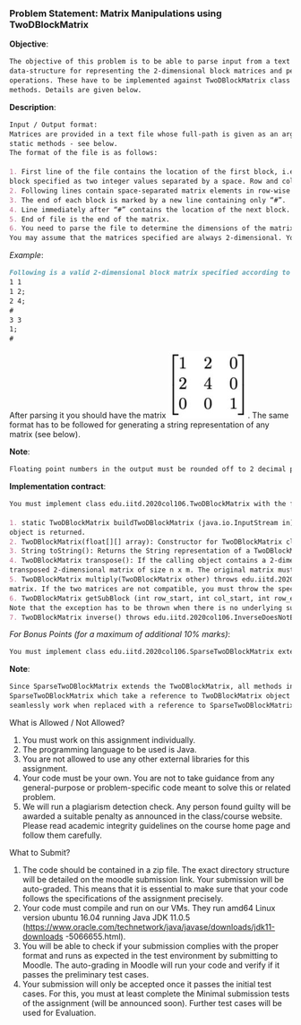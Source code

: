 ### Problem Statement: Matrix Manipulations using TwoDBlockMatrix



**Objective**:
```markdown
The objective of this problem is to be able to parse input from a text file, develop a
data-structure for representing the 2-dimensional block matrices and perform basic matrix
operations. These have to be implemented against TwoDBlockMatrix class with specified public
methods. Details are given below.
```
**Description**:
```markdown
Input / Output format:
Matrices are provided in a text file whose full-path is given as an argument to one of the
static methods - see below.
The format of the file is as follows:

1. First line of the file contains the location of the first block, i.e., the (row, col) of the
block specified as two integer values separated by a space. Row and column indexes start at 1.
2. Following lines contain space-separated matrix elements in row-wise order that are all floats. The line ends at the first occurrence of a semicolon.
3. The end of each block is marked by a new line containing only “#”.
4. Line immediately after “#” contains the location of the next block.
5. End of file is the end of the matrix.
6. You need to parse the file to determine the dimensions of the matrix.
You may assume that the matrices specified are always 2-dimensional. You must construct the smallest block matrix (in terms of the number of rows and columns) possible with the given input.
```

_Example_:
```markdown
Following is a valid 2-dimensional block matrix specified according to the above-specified format:
1 1
1 2;
2 4;
#
3 3
1;
#
```
After parsing it you should have the matrix ![matrix](https://github.com/Aman-Godara/Projects/blob/temp/2D_Block_Matrix/Matrix.JPG). The same format has to be followed for generating a string representation of any matrix
(see below).

**Note**: 
```markdown 
Floating point numbers in the output must be rounded off to 2 decimal places. If the output is an integer, you should not add decimal point and zeros. (Remember that 0.075 is rounded off to 0.08, while 0.085 is also rounded off to 0.08). However, the input matrix in the files can be of arbitrary precision.
```

**Implementation contract**:
```markdown
You must implement class edu.iitd.2020col106.TwoDBlockMatrix with the following public methods:

1. static TwoDBlockMatrix buildTwoDBlockMatrix (java.io.InputStream in): This is a static method on the TwoDBlockMatrix class which takes a reference to a stream from which the matrix --formatted as above-- is read and a reference to the newly created
object is returned.
2. TwoDBlockMatrix(float[][] array): Constructor for TwoDBlockMatrix class from a 2-dimensional array of floats.
3. String toString(): Returns the String representation of a TwoDBlockMatrix object according to the format described above, which when printed (or written to a file) should match the desired result.
4. TwoDBlockMatrix transpose(): If the calling object contains a 2-dimensional matrix of size m x n. The method should return the new
transposed 2-dimensional matrix of size n x m. The original matrix must remain unchanged.
5. TwoDBlockMatrix multiply(TwoDBlockMatrix other) throws edu.iitd.2020col106.IncompatibleDimensionException: This method takes another matrix object of type TwoDBlockMatrix. The task is to perform matrix multiplication this x other. The method should return the product
matrix. If the two matrices are not compatible, you must throw the specified exception.
6. TwoDBlockMatrix getSubBlock (int row_start, int col_start, int row_end, int col_end) throws edu.iitd.2020col106.SubBlockNotFoundException: This method returns the sub-block of the TwoDBlockMatrix object that belongs to the slice with rows between {row_start, row_end} and columns between {col_start, col_end}.
Note that the exception has to be thrown when there is no underlying sub-block in the specified range.
7. TwoDBlockMatrix inverse() throws edu.iitd.2020col106.InverseDoesNotExistException: The method should return a new TwoDBlockMatrix object containing the inverse of the given matrix. In case the inverse matrix does not exist, you must raise an exception rather than returning anything.
```

_For Bonus Points (for a maximum of additional 10% marks)_:
```markdown
You must implement class edu.iitd.2020col106.SparseTwoDBlockMatrix extends edu.iitd.2020col106.TwoDBlockMatrix that can handle sparse block matrices of large sizes -- i.e., in the order of 1000 x 1000 (at least) with the same public methods as the superclass. No additional methods are required.
```

**Note**:
```markdown
Since SparseTwoDBlockMatrix extends the TwoDBlockMatrix, all methods in
SparseTwoDBlockMatrix which take a reference to TwoDBlockMatrix object should
seamlessly work when replaced with a reference to SparseTwoDBlockMatrix.
```

What is Allowed / Not Allowed?
1. You must work on this assignment individually.
2. The programming language to be used is Java.
3. You are not allowed to use any other external libraries for this assignment.
4. Your code must be your own. You are not to take guidance from any
general-purpose or problem-specific code meant to solve this or related problem.
5. We will run a plagiarism detection check. Any person found guilty will be awarded
a suitable penalty as announced in the class/course website. Please read
academic integrity guidelines on the course home page and follow them
carefully.

What to Submit?
1. The code should be contained in a zip file. The exact directory structure will be
detailed on the moodle submission link. Your submission will be auto-graded.
This means that it is essential to make sure that your code follows the
specifications of the assignment precisely.
2. Your code must compile and run on our VMs. They run amd64 Linux version
ubuntu 16.04 running Java JDK 11.0.5
(https://www.oracle.com/technetwork/java/javase/downloads/jdk11-downloads
-5066655.html).
3. You will be able to check if your submission complies with the proper format and
runs as expected in the test environment by submitting to Moodle. The
auto-grading in Moodle will run your code and verify if it passes the preliminary
test cases.
4. Your submission will only be accepted once it passes the initial test cases. For
this, you must at least complete the Minimal submission tests of the assignment
(will be announced soon). Further test cases will be used for Evaluation.
